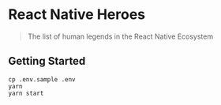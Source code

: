 # React Native Heroes

> The list of human legends in the React Native Ecosystem

## Getting Started

```console
cp .env.sample .env
yarn
yarn start
```
